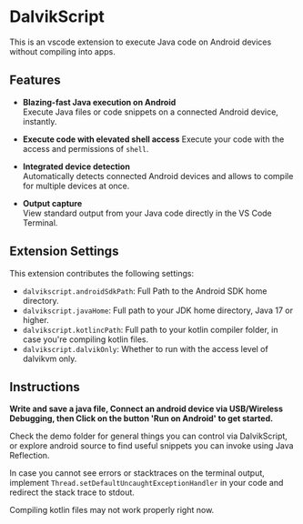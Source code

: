 # DalvikScript

This is an vscode extension to execute Java code on Android devices without compiling into apps.

## Features

- **Blazing-fast Java execution on Android**  
    Execute Java files or code snippets on a connected Android device, instantly.

- **Execute code with elevated shell access**
    Execute your code with the access and permissions of `shell`.

- **Integrated device detection**  
    Automatically detects connected Android devices and allows to compile for multiple devices at once.

- **Output capture**  
    View standard output from your Java code directly in the VS Code Terminal.

## Extension Settings
This extension contributes the following settings:

* `dalvikscript.androidSdkPath`: Full Path to the Android SDK home directory.
* `dalvikscript.javaHome`: Full path to your JDK home directory, Java 17 or higher.
* `dalvikscript.kotlincPath`: Full path to your kotlin compiler folder, in case you're compiling kotlin files.
* `dalvikscript.dalvikOnly`: Whether to run with the access level of dalvikvm only.

## Instructions

**Write and save a java file, Connect an android device via USB/Wireless Debugging, then Click on the button 'Run on Android' to get started.**

Check the demo folder for general things you can control via DalvikScript, or explore android source to find useful snippets you can invoke using Java Reflection.

In case you cannot see errors or stacktraces on the terminal output, implement `Thread.setDefaultUncaughtExceptionHandler` in your code and redirect the stack trace to stdout. 

Compiling kotlin files may not work properly right now.
